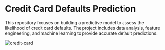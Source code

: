 <br>

# Credit Card Defaults Prediction

This repository focuses on building a predictive model to assess the likelihood of credit card defaults. The project includes data analysis, feature engineering, and machine learning to provide accurate default predictions.


![credit-card](https://github.com/user-attachments/assets/12187c72-c579-41e8-99ec-d3fc806e2995)
